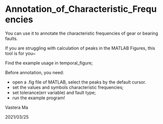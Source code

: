 # Annotation_of_Characteristic_Frequencies
You can use it to annotate the characteristic frequencies of gear or bearing faults. 

If you are  struggling with calculation of peaks in the MATLAB Figures, this tool is for you~

Find the example usage in temporal_figure;

Before annotation, you need:

* open a .fig file of MATLAB, select the peaks by the default cursor.
* set the values and symbols characteristic frequencies;
* set tolerance(err variable) and fault type;
* run the example program! 



Vastera Ma 

2021/03/25